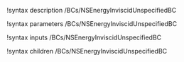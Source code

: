 !syntax description /BCs/NSEnergyInviscidUnspecifiedBC

!syntax parameters /BCs/NSEnergyInviscidUnspecifiedBC

!syntax inputs /BCs/NSEnergyInviscidUnspecifiedBC

!syntax children /BCs/NSEnergyInviscidUnspecifiedBC
